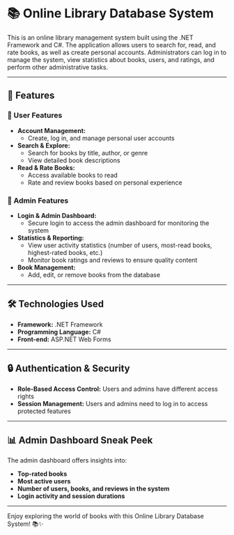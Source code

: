 # 📚 Online Library Database System  
This is an online library management system built using the .NET Framework and C#. The application allows users to search for, read, and rate books, as well as create personal accounts. Administrators can log in to manage the system, view statistics about books, users, and ratings, and perform other administrative tasks.  

---

## 🚀 Features  

### 📖 User Features  
- **Account Management:**  
  - Create, log in, and manage personal user accounts  
- **Search & Explore:**  
  - Search for books by title, author, or genre  
  - View detailed book descriptions  
- **Read & Rate Books:**  
  - Access available books to read  
  - Rate and review books based on personal experience  

### 🔑 Admin Features  
- **Login & Admin Dashboard:**  
  - Secure login to access the admin dashboard for monitoring the system
- **Statistics & Reporting:**  
  - View user activity statistics (number of users, most-read books, highest-rated books, etc.) 
  - Monitor book ratings and reviews to ensure quality content  
- **Book Management:**  
  - Add, edit, or remove books from the database

---

## 🛠️ Technologies Used  
- **Framework:** .NET Framework  
- **Programming Language:** C#  
- **Front-end:** ASP.NET Web Forms

---

## 🔒 Authentication & Security  
- **Role-Based Access Control:** Users and admins have different access rights 
- **Session Management:** Users and admins need to log in to access protected features

---

## 📊 Admin Dashboard Sneak Peek  
The admin dashboard offers insights into:  
- **Top-rated books**  
- **Most active users**  
- **Number of users, books, and reviews in the system**  
- **Login activity and session durations**

---

Enjoy exploring the world of books with this Online Library Database System! 📚✨
